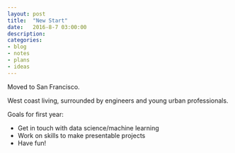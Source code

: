```yaml
---
layout: post
title:  "New Start"
date:   2016-8-7 03:00:00
description: 
categories:
- blog
- notes
- plans
- ideas
---
```


Moved to San Francisco.

West coast living, surrounded by engineers and young urban professionals. 

Goals for first year:

- Get in touch with data science/machine learning
- Work on skills to make presentable projects
- Have fun! 

